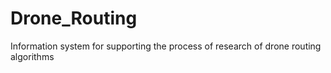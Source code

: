 # Drone_Routing
Information system for supporting the process of research of drone routing algorithms
